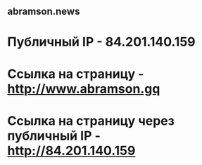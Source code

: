 ## abramson.news
# Публичный IP - 84.201.140.159
# Cсылка на страницу - http://www.abramson.gq
# Ссылка на страницу через публичный IP - http://84.201.140.159
